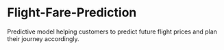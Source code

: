 # Flight-Fare-Prediction
Predictive model helping customers to predict future flight prices and plan their journey accordingly.
